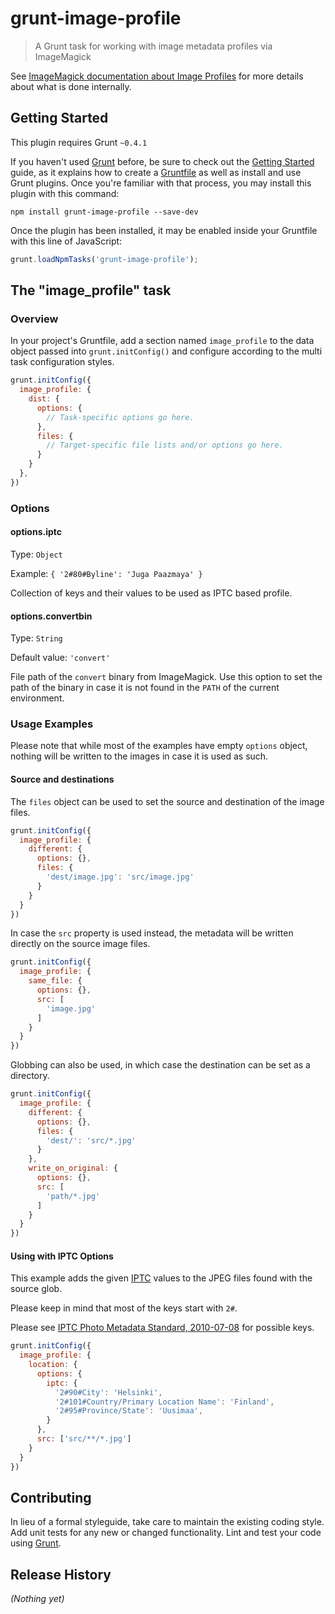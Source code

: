 # grunt-image-profile

> A Grunt task for working with image metadata profiles via ImageMagick

See [ImageMagick documentation about Image Profiles](http://www.imagemagick.org/Usage/formats/#profiles)
for more details about what is done internally.

## Getting Started
This plugin requires Grunt `~0.4.1`

If you haven't used [Grunt](http://gruntjs.com/) before, be sure to check out the
[Getting Started](http://gruntjs.com/getting-started) guide, as it explains how to create 
a [Gruntfile](http://gruntjs.com/sample-gruntfile) as well as install and use Grunt plugins. 
Once you're familiar with that process, you may install this plugin with this command:

```shell
npm install grunt-image-profile --save-dev
```

Once the plugin has been installed, it may be enabled inside your Gruntfile with this line of JavaScript:

```js
grunt.loadNpmTasks('grunt-image-profile');
```

## The "image_profile" task

### Overview
In your project's Gruntfile, add a section named `image_profile` to the data object passed into 
`grunt.initConfig()` and configure according to the multi task configuration styles.

```js
grunt.initConfig({
  image_profile: {
    dist: {
      options: {
        // Task-specific options go here.
      },
      files: {
        // Target-specific file lists and/or options go here.
      }
    }
  },
})
```


### Options

#### options.iptc
Type: `Object`

Example: `{ '2#80#Byline': 'Juga Paazmaya' }`

Collection of keys and their values to be used as IPTC based profile.

#### options.convertbin
Type: `String`

Default value: `'convert'`

File path of the `convert` binary from ImageMagick. Use this option to set the path of the binary
in case it is not found in the `PATH` of the current environment.


### Usage Examples

Please note that while most of the examples have empty `options` object, nothing will be written
to the images in case it is used as such.

#### Source and destinations

The `files` object can be used to set the source and destination of the image files.

```js
grunt.initConfig({
  image_profile: {
    different: {
      options: {},
      files: {
        'dest/image.jpg': 'src/image.jpg'
      }
    }
  }
})
```

In case the `src` property is used instead, the metadata will be written directly on the source image files.

```js
grunt.initConfig({
  image_profile: {
    same_file: {
      options: {},
      src: [
        'image.jpg'
      ]
    }
  }
})
```

Globbing can also be used, in which case the destination can be set as a directory.

```js
grunt.initConfig({
  image_profile: {
    different: {
      options: {},
      files: {
        'dest/': 'src/*.jpg'
      }
    },
    write_on_original: {
      options: {},
      src: [
        'path/*.jpg'
      ]
    }
  }
})
```

#### Using with IPTC Options

This example adds the given [IPTC](http://www.iptc.org/site/Home/) values to the JPEG files found with the source glob.

Please keep in mind that most of the keys start with `2#`.

Please see [IPTC Photo Metadata Standard, 2010-07-08](http://www.iptc.org/std/photometadata/specification/IPTC-PhotoMetadata-201007_1.pdf)
for possible keys.

```js
grunt.initConfig({
  image_profile: {
    location: {
      options: {
        iptc: {
          '2#90#City': 'Helsinki',
          '2#101#Country/Primary Location Name': 'Finland',
          '2#95#Province/State': 'Uusimaa',
        }
      },
      src: ['src/**/*.jpg']
    }
  }
})
```

## Contributing

In lieu of a formal styleguide, take care to maintain the existing coding style. 
Add unit tests for any new or changed functionality. 
Lint and test your code using [Grunt](http://gruntjs.com/).


## Release History

_(Nothing yet)_
